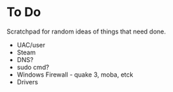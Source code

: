 To Do
=====

Scratchpad for random ideas of things that need done.

* UAC/user
* Steam
* DNS?
* sudo cmd?
* Windows Firewall - quake 3, moba, etck
* Drivers
